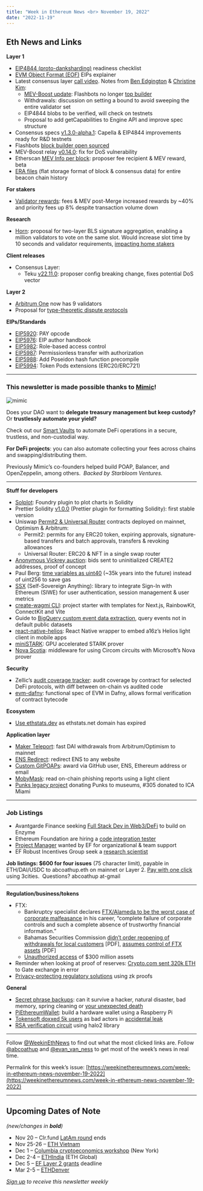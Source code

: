 ```yaml
---
title: "Week in Ethereum News <br> November 19, 2022"
date: "2022-11-19"
---
```


## **Eth News and Links**

**Layer 1**

- [EIP4844 (proto-danksharding)](https://github.com/ethereum/pm/blob/master/Breakout-Room/4844-readiness-checklist.md) readiness checklist
- [EVM Object Format (EOF)](https://twitter.com/lightclients/status/1593270266909450241) EIPs explainer
- Latest consensus layer [call video](https://www.youtube.com/watch?v=IK1jNCQz5yk&t=120s). Notes from [Ben Edgington](https://hackmd.io/@benjaminion/rJBcqhXIo) & [Christine Kim](https://www.galaxy.com/research/insights/ethereum-consensus-layer-call-98/):
    - [MEV-Boost update](https://hackmd.io/kJQguDvTRXGY4qK0z_j1gA): Flashbots no longer [top builder](https://www.relayscan.io/)  
    - Withdrawals: discussion on setting a bound to avoid sweeping the entire validator set
    - EIP4844 blobs to be verified, will check on testnets
    - Proposal to add getCapabilities to Engine API and improve spec structure
- Consensus specs [v1.3.0-alpha.1](https://github.com/ethereum/consensus-specs/releases/tag/v1.3.0-alpha.1): Capella & EIP4844 improvements ready for R&D testnets
- Flashbots [block builder open sourced](https://writings.flashbots.net/open-sourcing-the-flashbots-builder/)
- MEV-Boost relay [v0.14.0](https://github.com/flashbots/mev-boost-relay/releases/tag/v0.14.0): fix for DoS vulnerability
- Etherscan [MEV Info per block](https://twitter.com/etherscan/status/1593204861969264640): proposer fee recipient & MEV reward, beta
- [ERA files](https://mainnet.era.nimbus.team/) (flat storage format of block & consensus data) for entire beacon chain history

**For stakers**

- [Validator rewards](https://mirror.xyz/ratedw3b.eth/b4Pw-ppAxhetrcl1nsCpHB3z8a5vMl161lUPvnWJzPs): fees & MEV post-Merge increased rewards by ~40% and priority fees up 8% despite transaction volume down

**Research**

- [Horn](https://ethresear.ch/t/horn-collecting-signatures-for-faster-finality/14219): proposal for two-layer BLS signature aggregation, enabling a million validators to vote on the same slot. Would increase slot time by 10 seconds and validator requirements, [impacting home stakers](https://twitter.com/technocrypto/status/1593258719105662976)

**Client releases**

- Consensus Layer:
    - Teku [v22.11.0](https://github.com/ConsenSys/teku/releases/tag/22.11.0): proposer config breaking change, fixes potential DoS vector

**Layer 2**

- [Arbitrum One](https://offchain.medium.com/arbitrum-decentralization-update-39f093768c42) now has 9 validators
- Proposal for [type-theoretic dispute protocols](https://ethresear.ch/t/type-theoretic-dispute-protocols/14213)

**EIPs/Standards**

- [EIP5920](https://github.com/ethereum/EIPs/pull/5920/files): PAY opcode
- [EIP5976](https://github.com/ethereum/EIPs/pull/5976/files): EIP author handbook
- [EIP5982](https://github.com/ethereum/EIPs/pull/5982/files): Role-based access control
- [EIP5987](https://github.com/ethereum/EIPs/pull/5987/files): Permissionless transfer with authorization
- [EIP5988](https://github.com/ethereum/EIPs/pull/5988/files): Add Poseidon hash function precompile
- [EIP5994](https://github.com/ethereum/EIPs/pull/6000/files): Token Pods extensions (ERC20/ERC721)

* * *

### **This newsletter is made possible thanks to** [**Mimic**](https://mimic.fi/)**!**

![mimic](https://weekinethereumnews.com/wp-content/uploads/2022/10/mimic-banner-1024x427.png)

Does your DAO want to **delegate treasury management but keep custody?** Or **trustlessly automate your yield?**

Check out our [Smart Vaults](https://medium.com/mimicfi/introducing-smart-vaults-3438bacc843d) to automate DeFi operations in a secure, trustless, and non-custodial way.

**For DeFi projects**: you can also automate collecting your fees across chains and swapping/distributing them.

Previously Mimic’s co-founders helped build POAP, Balancer, and OpenZeppelin, among others.  _Backed by Starbloom Ventures._

* * *

**Stuff for developers**

- [Solplot](https://github.com/0xClandestine/solplot#readme): Foundry plugin to plot charts in Solidity
- Prettier Solidity [v1.0.0](https://github.com/prettier-solidity/prettier-plugin-solidity/releases/tag/v1.0.0) (Prettier plugin for formatting Solidity): first stable version
- Uniswap [Permit2 & Universal Router](https://uniswap.org/blog/permit2-and-universal-router) contracts deployed on mainnet, Optimism & Arbitrum: 
    - Permit2: permits for any ERC20 token, expiring approvals, signature-based transfers and batch approvals, transfers & revoking allowances
    - Universal Router: ERC20 & NFT in a single swap router
- [Anonymous Vickrey auction](https://blog.aayushg.com/posts/vickrey/): bids sent to uninitialized CREATE2 addresses, proof of concept
- Paul Berg: [time variables as uint40](https://twitter.com/PaulRBerg/status/1591832937179250693) (~35k years into the future) instead of uint256 to save gas
- [SSX](https://blog.spruceid.com/announcing-ssx/) (Self-Sovereign Anything): library to integrate Sign-In with Ethereum (SIWE) for user authentication, session management & user metrics
- [create-wagmi CLI](https://wagmi.sh/docs/create-wagmi): project starter with templates for Next.js, RainbowKit, ConnectKit and Vite
- Guide to [BigQuery custom event data extraction](https://mirror.xyz/nick.eth/KVal7tob7sqZSss27rrFlIpu6i91TJYJJvBzf53kwhQ), query events not in default public datasets
- [react-native-helios](https://github.com/cawfree/react-native-helios#readme): React Native wrapper to embed a16z’s Helios light client in mobile apps
- [miniSTARK](https://github.com/andrewmilson/ministark#readme): GPU accelerated STARK prover
- [Nova Scotia](https://github.com/nalinbhardwaj/Nova-Scotia#readme): middleware for using Circom circuits with Microsoft’s Nova prover

**Security**

- Zellic’s [audit coverage tracker](https://www.zellic.io/blog/audit-drift): audit coverage by contract for selected DeFi protocols, with diff between on-chain vs audited code
- [evm-dafny](https://github.com/ConsenSys/evm-dafny#readme): functional spec of EVM in Dafny, allows formal verification of contract bytecode

**Ecosystem**

- [Use ethstats.dev](https://twitter.com/evan_van_ness/status/1593362389407338497) as ethstats.net domain has expired

**Application layer**

- [Maker Teleport](https://twitter.com/MakerDAO/status/1592537340131430400): fast DAI withdrawals from Arbitrum/Optimism to mainnet
- [ENS Redirect](https://twitter.com/ensredirect/status/1592842841633755136): redirect ENS to any website
- [Custom GitPOAPs](https://medium.com/gitpoap/introducing-custom-gitpoaps-64bbe4204511): award via GitHub user, ENS, Ethereum address or email
- [MobyMask](https://metamask.io/news/security/meta-mask-and-laconic-launch-moby-mask-light-client/): read on-chain phishing reports using a light client
- [Punks legacy project](https://www.businesswire.com/news/home/20221115005630/en/Yuga-Labs-Kicks-Off-First-of-Its-Kind-NFT-Museum-Donation-Initiative-Gifts-CryptoPunk-to-the-Institute-of-Contemporary-Art-Miami) donating Punks to museums, #305 donated to ICA Miami

* * *

### Job Listings

- Avantgarde Finance seeking [Full Stack Dev in Web3/DeFi](https://apply.workable.com/avantgarde-finance/j/3974DA97B8/) to build on Enzyme
- Ethereum Foundation are hiring a [code integration tester](https://jobs.lever.co/ethereumfoundation/6feeb8cb-bd05-4f24-9fda-9ba3be98e5a4)
- [Project Manager](https://jobs.lever.co/ethereumfoundation/d58c7609-667c-4aee-a2c8-e3d91b3c5554) wanted by EF for organizational & team support
- EF Robust Incentives Group seek a [research scientist](https://jobs.lever.co/ethereumfoundation/cd2382ec-abbd-493b-b942-b5e2a61a6c0a)

**Job listings: $600 for four issues** (75 character limit), payable in ETH/DAI/USDC to abcoathup.eth on mainnet or Layer 2. [Pay with one click](https://3cities.xyz/#/pay?c=H4sIAHqco2IAAyXOMU6EQBSA4atMqVbAgGjJuqzGmI3JrrHcDMODnQAz5L03ERsTLey9gtJop8bGUk-xt5HE4m-__A_vPbreEZRZjQAdWH58ZZeVJQLR7iAYQglFKeNYVipJ0mQR5EWYSpCRnB_F4fEijZPopJqFz5v-Z9xg3_-O1jHsTq8BGmGsyHkLCL4TS7ghce4KcWGIja1F5XDKozBEHkjs3aWJ0FuFSjOgaE1neP-jdbXRqs2IgNdGN4AvV6v5t-qct5zRzNRL3xWAZzCsGCf3LRgiqWV8GASfxKgY6ttLhGq6sBro_otdA_afygfdejLO0tM4qes_d-LI2xABAAA) using 3cities.  Questions? abcoathup at-gmail

* * *

**Regulation/business/tokens**

- FTX:  
    - Bankruptcy specialist declares [FTX/Alameda to be the worst case of corporate malfeasance](https://s3.documentcloud.org/documents/23310507/ftx-bankruptcy-filing-john-j-ray-iii.pdf) in his career, “complete failure of corporate controls and such a complete absence of trustworthy financial information.”
    - Bahamas Securities Commission [didn’t order reopening of withdrawals for local customers](https://www.scb.gov.bs/wp-content/uploads/2022/11/Securities-Commission-on-FTX-Bahamian-Withdrawals-111222.pdf) \[PDF\], [assumes control of FTX assets](https://www.scb.gov.bs/wp-content/uploads/2022/11/Media-Release-SCB-Assumes-Control-of-Assets-of-FTX-Digital-Markets-Ltd.pdf) \[PDF\]
    - [Unauthorized access](https://www.coindesk.com/business/2022/11/14/ftx-hacker-panicked-still-holds-339m-in-ether-cryptos-arkham-intelligence/) of $300 million assets
- Reminder when looking at proof of reserves: [Crypto.com sent 320k ETH](https://twitter.com/kris/status/1591605600638881792) to Gate exchange in error
- [Privacy-protecting regulatory solutions](https://a16zcrypto.com/privacy-protecting-regulatory-solutions-using-zero-knowledge-proofs-full-paper/) using zk proofs

**General**

- [Secret phrase backups](https://medium.com/@cozyfinance/how-safe-is-your-seed-phrase-5-question-quiz-9260aee39ba9): can it survive a hacker, natural disaster, bad memory, spring cleaning or [your unexpected death](https://twitter.com/brucefenton/status/1593069948523646978)
- [PiEthereumWallet](https://github.com/snarflakes/PiEthereumWallet#readme): build a hardware wallet using a Raspberry Pi
- [Tokensoft doxxed 5k users](https://twitter.com/cryptogle/status/1591542182346997767) as bad actors in [accidental leak](https://twitter.com/TokensoftInc/status/1592034770376339458)
- [RSA verification circuit](https://mirror.xyz/privacy-scaling-explorations.eth/mmkG4uB2PR_peGucULAa7zHag-jz1Y5biZH8W6K2LYM) using halo2 library

* * *

Follow [@WeekinEthNews](https://twitter.com/WeekInEthNews) to find out what the most clicked links are. Follow [@abcoathup](https://twitter.com/abcoathup) and [@evan\_van\_ness](https://twitter.com/evan_van_ness) to get most of the week’s news in real time.

Permalink for this week’s issue: [https://weekinethereumnews.com/week-in-ethereum-news-november-19-2022](https://weekinethereumnews.com/week-in-ethereum-news-november-19-2022)

* * *

## Upcoming Dates of Note

_(new/changes in_ **_bold_**_)_

- Nov 20 – Clr.fund [LatAm round](https://ethcolombia.clr.fund/) ends
- Nov 25-26 – [ETH Vietnam](https://www.eth-vietnam.com/)
- Dec 1 – [Columbia cryptoeconomics workshop](https://bit.ly/columbiacryptoeconomics) (New York)
- Dec 2-4 – [ETHIndia](https://ethindia.co/) (ETH Global)
- Dec 5 – [EF Layer 2 grants](https://esp.ethereum.foundation/layer-2-grants) deadline
- Mar 2-5 – [ETHDenver](https://www.ethdenver.com/)

[_Sign up_](https://weekinethereum.substack.com/subscribe#about) _to receive this newsletter weekly_
